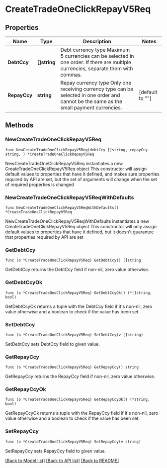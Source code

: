 # CreateTradeOneClickRepayV5Req

## Properties

Name | Type | Description | Notes
------------ | ------------- | ------------- | -------------
**DebtCcy** | **[]string** | Debt currency type   Maximum 5 currencies can be selected in one order. If there are multiple currencies, separate them with commas. | 
**RepayCcy** | **string** | Repay currency type   Only one receiving currency type can be selected in one order and cannot be the same as the small payment currencies. | [default to ""]

## Methods

### NewCreateTradeOneClickRepayV5Req

`func NewCreateTradeOneClickRepayV5Req(debtCcy []string, repayCcy string, ) *CreateTradeOneClickRepayV5Req`

NewCreateTradeOneClickRepayV5Req instantiates a new CreateTradeOneClickRepayV5Req object
This constructor will assign default values to properties that have it defined,
and makes sure properties required by API are set, but the set of arguments
will change when the set of required properties is changed

### NewCreateTradeOneClickRepayV5ReqWithDefaults

`func NewCreateTradeOneClickRepayV5ReqWithDefaults() *CreateTradeOneClickRepayV5Req`

NewCreateTradeOneClickRepayV5ReqWithDefaults instantiates a new CreateTradeOneClickRepayV5Req object
This constructor will only assign default values to properties that have it defined,
but it doesn't guarantee that properties required by API are set

### GetDebtCcy

`func (o *CreateTradeOneClickRepayV5Req) GetDebtCcy() []string`

GetDebtCcy returns the DebtCcy field if non-nil, zero value otherwise.

### GetDebtCcyOk

`func (o *CreateTradeOneClickRepayV5Req) GetDebtCcyOk() (*[]string, bool)`

GetDebtCcyOk returns a tuple with the DebtCcy field if it's non-nil, zero value otherwise
and a boolean to check if the value has been set.

### SetDebtCcy

`func (o *CreateTradeOneClickRepayV5Req) SetDebtCcy(v []string)`

SetDebtCcy sets DebtCcy field to given value.


### GetRepayCcy

`func (o *CreateTradeOneClickRepayV5Req) GetRepayCcy() string`

GetRepayCcy returns the RepayCcy field if non-nil, zero value otherwise.

### GetRepayCcyOk

`func (o *CreateTradeOneClickRepayV5Req) GetRepayCcyOk() (*string, bool)`

GetRepayCcyOk returns a tuple with the RepayCcy field if it's non-nil, zero value otherwise
and a boolean to check if the value has been set.

### SetRepayCcy

`func (o *CreateTradeOneClickRepayV5Req) SetRepayCcy(v string)`

SetRepayCcy sets RepayCcy field to given value.



[[Back to Model list]](../README.md#documentation-for-models) [[Back to API list]](../README.md#documentation-for-api-endpoints) [[Back to README]](../README.md)


